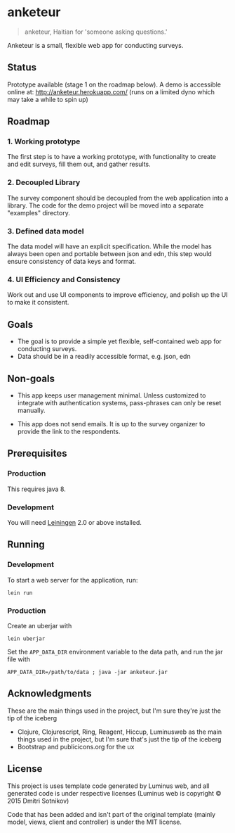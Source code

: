 # anketeur

> anketeur, Haitian for 'someone asking questions.'

Anketeur is a small, flexible web app for conducting surveys.

## Status

Prototype available (stage 1 on the roadmap below).
A demo is accessible online at: http://anketeur.herokuapp.com/ (runs on a limited dyno which may take a while to spin up)

## Roadmap

### 1. Working prototype

The first step is to have a working prototype, with functionality to create and edit surveys, fill them out, and gather results.

### 2. Decoupled Library

The survey component should be decoupled from the web application into a library. The code for the demo project will be moved into a separate "examples" directory.

### 3. Defined data model

The data model will have an explicit specification. While the model has always been open and portable between json and edn, this step would ensure consistency of data keys and format.

### 4. UI Efficiency and Consistency

Work out and use UI components to improve efficiency, and polish up the UI to make it consistent.

## Goals

* The goal is to provide a simple yet flexible, self-contained web app for conducting surveys.
* Data should be in a readily accessible format, e.g. json, edn

## Non-goals

* This app keeps user management minimal. Unless customized to integrate with authentication systems, pass-phrases can only be reset manually.

* This app does not send emails. It is up to the survey organizer to provide the link to the respondents.

## Prerequisites

### Production
This requires java 8.

### Development
You will need [Leiningen][1] 2.0 or above installed.

[1]: https://github.com/technomancy/leiningen

## Running

### Development

To start a web server for the application, run:

    lein run 

### Production

Create an uberjar with

    lein uberjar

Set the `APP_DATA_DIR` environment variable to the data path, and run the jar file with

    APP_DATA_DIR=/path/to/data ; java -jar anketeur.jar

## Acknowledgments

These are the main things used in the project, but I'm sure they're just the tip of the iceberg
* Clojure, Clojurescript, Ring, Reagent, Hiccup, Luminusweb as the main things used in the project, but I'm sure that's just the tip of the iceberg
* Bootstrap and publicicons.org for the ux

## License
This project is uses template code generated by Luminus web, and all generated code is under respective licenses (Luminus web is copyright © 2015 Dmitri Sotnikov)

Code that has been added and isn't part of the original template (mainly model, views, client and controller) is under the MIT license.
